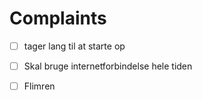 # Complaints
- [ ] tager lang til at starte op
- [ ] Skal bruge internetforbindelse hele tiden

- [ ] Flimren
